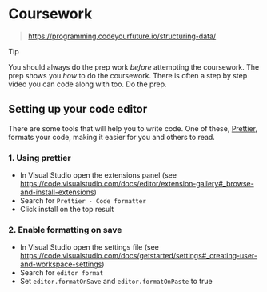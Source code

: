 # Coursework

> https://programming.codeyourfuture.io/structuring-data/

> [!TIP]
> You should always do the prep work _before_ attempting the coursework.
> The prep shows you _how_ to do the coursework.
> There is often a step by step video you can code along with too.
> Do the prep.

## Setting up your code editor

There are some tools that will help you to write code. One of these, [Prettier](https://prettier.io/), formats your code, making it easier for you and others to read.

### 1. Using prettier

- In Visual Studio open the extensions panel (see https://code.visualstudio.com/docs/editor/extension-gallery#_browse-and-install-extensions)
- Search for `Prettier - Code formatter`
- Click install on the top result

### 2. Enable formatting on save

- In Visual Studio open the settings file (see https://code.visualstudio.com/docs/getstarted/settings#_creating-user-and-workspace-settings)
- Search for `editor format`
- Set `editor.formatOnSave` and `editor.formatOnPaste` to true
